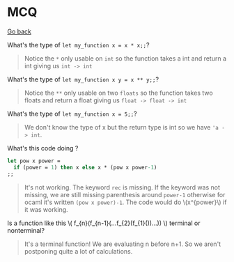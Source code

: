 # MCQ

[Go back](..)

What's the type of ``let my_function x = x * x;;``?

<blockquote class="spoiler">
Notice the <code>*</code> only usable on <code>int</code>
so the function takes a int and return a int
giving us <code>int -> int</code>
</blockquote>

What's the type of ``let my_function x y = x ** y;;``?

<blockquote class="spoiler">
Notice the <code>**</code> only usable on two <code>floats</code>
so the function takes two floats and return a float
giving us <code>float -> float -> int</code>
</blockquote>

What's the type of ``let my_function x = 5;;``?

<blockquote class="spoiler">
We don't know the type of x but the return type is
int so we have <code>'a -> int</code>.
</blockquote>

What's this code doing ?
```ocaml
let pow x power = 
  if (power = 1) then x else x * (pow x power-1)
;;
```
<blockquote class="spoiler">
It's not working. The keyword <code>rec</code>
is missing. If the keyword was not missing, we are still
missing parenthesis around <code>power-1</code>
otherwise for ocaml it's written <code>(pow x power)-1</code>.
The code would do <span>\(x^{power}\)</span> if it was
working.
</blockquote>

<p>
Is a function like this <span>\(
f_{n}(f_{n-1}(...f_{2}(f_{1}())...))
\)</span> terminal or nonterminal?
</p>

<blockquote class="spoiler">
It's a terminal function! We are evaluating n before n+1.
So we aren't postponing quite a lot of calculations.
</blockquote>